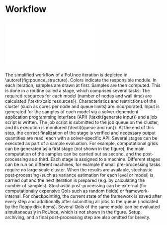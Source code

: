 # Workflow

![Simplified PoUnce workflow: Routines are colored by the responsible module.\label{fig:pounce_structure}](fig/structure.pdf)

The simplified workflow of a PoUnce iteration is depicted in \autoref{fig:pounce_structure}. Colors indicate the responsible module. In each iteration, samples are drawn at first. Samples are then computed. This is done in a routine called a stage, which comprises several tasks: The required resources for each model (number of nodes and wall time) are calculated (\textit{calc resources}). Characteristics and restrictions of the cluster (such as cores per node and queue limits) are incorporated. Input is generated for the samples of each model via a solver-dependent application programming interface (API) (\textit{generate input}) and a job script is written. The job script is submitted to the job queue on the cluster, and its execution is monitored (\textit{queue and run}). At the end of this step, the correct finalization of the stage is verified and necessary output quantities are read, each with a solver-specific API. Several stages can be executed as part of a sample evaluation. For example, computational grids can be generated as a first stage (not shown in the figure), the main computation of the samples can be carried out as second, and the post-processing as a third. Each stage is assigned to a machine. Different stages can be run on different machines, for example if small pre-processing tasks require no large scale cluster. When the results are available, stochastic post-processing (such as variance estimation for each level or model) is carried out and the next iteration is prepared (e.g. by calculating the number of samples). Stochastic post-processing can be external (for computationally expensive QoIs such as random fields) or framework-internal. For checkpointing, the current state of the framework is saved after every step and additionally after submitting all jobs to the queue (indicated by the floppy disk items). Several QoIs of the same model can be evaluated simultaneously in PoUnce, which is not shown in the figure. Setup, archiving, and a final post-processing step are also omitted for brevity.
